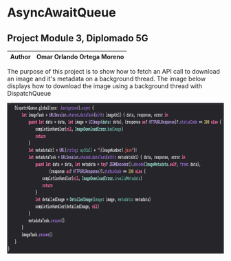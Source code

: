 # AsyncAwaitQueue

## Project Module 3, Diplomado 5G

Author  | Omar Orlando Ortega Moreno
------- | --------------------------

The purpose of this project is to show how to fetch an API call to download an image and it's metadata on a background thread.
The image below displays how to download the image using a background thread with DispatchQueue


<img src="assets/backgroundMethod.png" width="600" height="350" />


